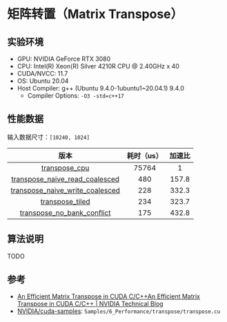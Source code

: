 # 矩阵转置（Matrix Transpose）

## 实验环境

- GPU: NVIDIA GeForce RTX 3080
- CPU: Intel(R) Xeon(R) Silver 4210R CPU @ 2.40GHz x 40
- CUDA/NVCC: 11.7
- OS: Ubuntu 20.04
- Host Compiler: g++ (Ubuntu 9.4.0-1ubuntu1~20.04.1) 9.4.0
  - Compiler Options: `-O3 -std=c++17`

## 性能数据

输入数据尺寸：`[10240, 1024]`

|                              版本                               | 耗时（us） | 加速比 |
| :-------------------------------------------------------------: | :--------: | :----: |
|               [transpose_cpu](./transpose_cpu.h)                |   75764    |   1    |
|     [transpose_naive_read_coalesced](./transpose_naive.cuh)     |    480     | 157.8  |
|    [transpose_naive_write_coalesced](./transpose_naive.cuh)     |    228     | 332.3  |
|            [transpose_tiled](./transpose_tiled.cuh)             |    234     | 323.7  |
| [transpose_no_bank_conflict](./transpose_no_bank_conflicts.cuh) |    175     | 432.8  |

## 算法说明

TODO

## 参考

- [An Efficient Matrix Transpose in CUDA C/C++An Efficient Matrix Transpose in CUDA C/C++ | NVIDIA Technical Blog](https://developer.nvidia.com/blog/efficient-matrix-transpose-cuda-cc/)
- [NVIDIA/cuda-samples](https://github.com/NVIDIA/cuda-samples): `Samples/6_Performance/transpose/transpose.cu`